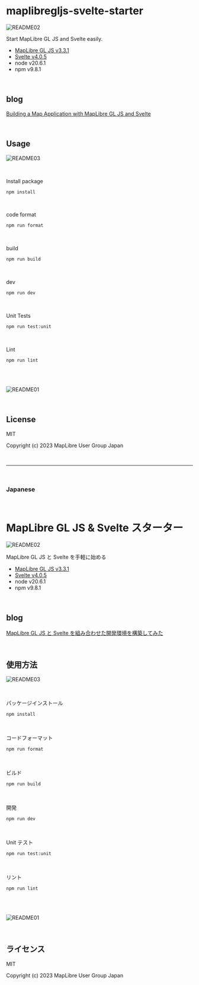 # maplibregljs-svelte-starter

![README02](static/README02.png)

Start MapLibre GL JS and Svelte easily.

- [MapLibre GL JS v3.3.1](https://maplibre.org)
- [Svelte v4.0.5](https://svelte.dev)
- node v20.6.1
- npm v9.8.1

<br>

## blog

[Building a Map Application with MapLibre GL JS and Svelte](https://dev.to/mug-jp/building-a-map-application-with-maplibre-gl-js-and-svelte-pg6)

<br>

## Usage

![README03](static/README03.png)

<br>

Install package

```bash
npm install
```

<br>

code format

```bash
npm run format
```

<br>

build

```bash
npm run build
```

<br>

dev

```bash
npm run dev
```

<br>

Unit Tests

```sh
npm run test:unit
```

<br>

Lint

```sh
npm run lint
```

<br>
<br>

![README01](static/README01.gif)

<br>

## License

MIT

Copyright (c) 2023 MapLibre User Group Japan

<br>

---

<br>

### Japanese

<br>

# MapLibre GL JS & Svelte スターター

![README02](static/README02.png)

MapLibre GL JS と Svelte を手軽に始める

- [MapLibre GL JS v3.3.1](https://maplibre.org)
- [Svelte v4.0.5](https://svelte.dev)
- node v20.6.1
- npm v9.8.1

<br>

## blog

[MapLibre GL JS と Svelte を組み合わせた開発環境を構築してみた](https://www.memo.dayjournal.dev/memo/try-102)

<br>

## 使用方法

![README03](static/README03.png)

<br>

パッケージインストール

```bash
npm install
```

<br>

コードフォーマット

```bash
npm run format
```

<br>

ビルド

```bash
npm run build
```

<br>

開発

```bash
npm run dev
```

<br>

Unit テスト

```sh
npm run test:unit
```

<br>

リント

```sh
npm run lint
```

<br>
<br>

![README01](static/README01.gif)

<br>

## ライセンス

MIT

Copyright (c) 2023 MapLibre User Group Japan

<br>
